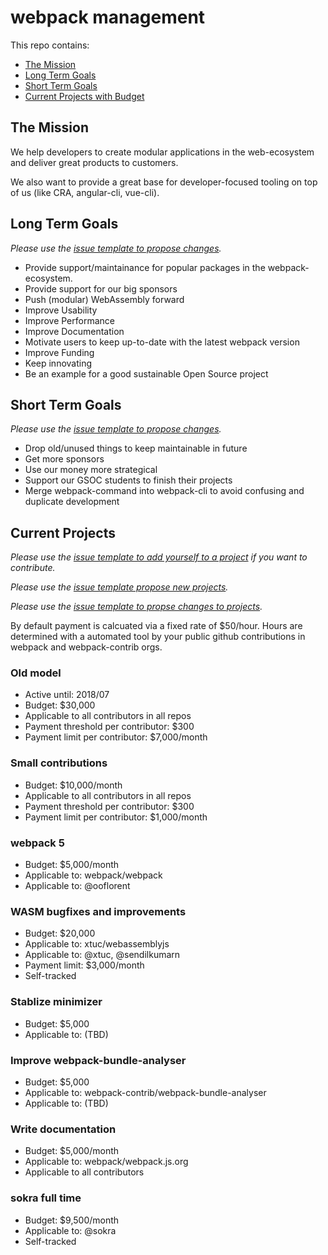 # webpack management

This repo contains:

* [The Mission](#the-mission)
* [Long Term Goals](#long-term-goals)
* [Short Term Goals](#short-term-goals)
* [Current Projects with Budget](#current-projects)

## The Mission

We help developers to create modular applications in the web-ecosystem and deliver great products to customers.

We also want to provide a great base for developer-focused tooling on top of us (like CRA, angular-cli, vue-cli).

## Long Term Goals

*Please use the [issue template to propose changes](https://github.com/webpack/management/issues/new?template=3_Goals.md).*

* Provide support/maintainance for popular packages in the webpack-ecosystem.
* Provide support for our big sponsors
* Push (modular) WebAssembly forward
* Improve Usability
* Improve Performance
* Improve Documentation
* Motivate users to keep up-to-date with the latest webpack version
* Improve Funding
* Keep innovating
* Be an example for a good sustainable Open Source project

## Short Term Goals

*Please use the [issue template to propose changes](https://github.com/webpack/management/issues/new?template=3_Goals.md).*

* Drop old/unused things to keep maintainable in future
* Get more sponsors
* Use our money more strategical
* Support our GSOC students to finish their projects
* Merge webpack-command into webpack-cli to avoid confusing and duplicate development

## Current Projects

*Please use the [issue template to add yourself to a project](https://github.com/webpack/management/issues/new?template=0_Add_contributor.md) if you want to contribute.*

*Please use the [issue template propose new projects](https://github.com/webpack/management/issues/new?template=1_New_project.md).*

*Please use the [issue template to propse changes to projects](https://github.com/webpack/management/issues/new?template=2_Change_project.md).*

By default payment is calcuated via a fixed rate of $50/hour. Hours are determined with a automated tool by your public github contributions in webpack and webpack-contrib orgs.

<!--

### Title

* Active: 2018/07 - 2018/08
* Active until: 2018/07
* Applicable to: repo, repo, repo
* Applicable to: @user, @user, @user
* Budget: $XXX/month
* Budget: $XXX
* Budget: $XXX/month + $XXX
* Payment threshold per contributor: $XXX
* Payment limit per contributor: $XXX/month
* Payment limit: $XXX/month
* Self-tracked

-->

### Old model

* Active until: 2018/07
* Budget: $30,000
* Applicable to all contributors in all repos
* Payment threshold per contributor: $300
* Payment limit per contributor: $7,000/month

### Small contributions

* Budget: $10,000/month
* Applicable to all contributors in all repos
* Payment threshold per contributor: $300
* Payment limit per contributor: $1,000/month

### webpack 5

* Budget: $5,000/month
* Applicable to: webpack/webpack
* Applicable to: @ooflorent

### WASM bugfixes and improvements

* Budget: $20,000
* Applicable to: xtuc/webassemblyjs
* Applicable to: @xtuc, @sendilkumarn
* Payment limit: $3,000/month
* Self-tracked

### Stablize minimizer

* Budget: $5,000
* Applicable to: (TBD)

### Improve webpack-bundle-analyser

* Budget: $5,000
* Applicable to: webpack-contrib/webpack-bundle-analyser
* Applicable to: (TBD)

### Write documentation

* Budget: $5,000/month
* Applicable to: webpack/webpack.js.org
* Applicable to all contributors

### sokra full time

* Budget: $9,500/month
* Applicable to: @sokra
* Self-tracked
